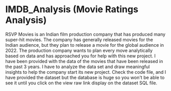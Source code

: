 # IMDB_Analysis (Movie Ratings Analysis)
RSVP Movies is an Indian film production company that has produced many super-hit movies. The company has generally released movies for the Indian audience, but they plan to release a movie for the global audience in 2022. The production company wants to plan every move analytically based on data and has approached you for help with this new project. I have been provided with the data of the movies that have been released in the past 3 years. I have to analyze the data set and draw meaningful insights to help the company start its new project.
Check the code file, and I have provided the dataset but the database is huge so you won't be able to see it until you click on the view raw link display on the dataset SQL file.
